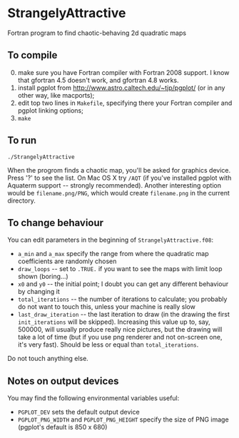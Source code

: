 StrangelyAttractive
===================

Fortran program to find chaotic-behaving 2d quadratic maps

To compile
----------

0. make sure you have Fortran compiler with Fortran 2008 support. I know that
   gfortran 4.5 doesn't work, and gfortran 4.8 works.
1. install pgplot from http://www.astro.caltech.edu/~tjp/pgplot/ (or in any
   other way, like macports);
2. edit top two lines in `Makefile`, specifying there your Fortran compiler and
   pgplot linking options;
3. `make`

To run
------

`./StrangelyAttractive`

When the progrom finds a chaotic map, you'll be asked for graphics device.
Press '?' to see the list. On Mac OS X try `/AQT` (if you've installed pgplot
with Aquaterm support -- strongly recommended). Another interesting option
would be `filename.png/PNG`, which would create `filename.png` in the current
directory.

To change behaviour
-------------------

You can edit parameters in the beginning of `StrangelyAttractive.f08`:

- `a_min` and `a_max` specify the range from where the quadratic map
  coefficients are randomly chosen
- `draw_loops` -- set to `.TRUE.` if you want to see the maps with limit loop
  shown (boring...)
- `x0` and `y0` -- the initial point; I doubt you can get any different
  behaviour by changing it
- `total_iterations` -- the number of iterations to calculate; you probably
  do not want to touch this, unless your machine is really slow
- `last_draw_iteration` -- the last iteration to draw (in the drawing the
  first `init_iterations` will be skipped). Increasing this value up to, say,
  500000, will usually produce really nice pictures, but the drawing will take
  a lot of time (but if you use png renderer and not on-screen one, it's
  very fast). Should be less or equal than `total_iterations`.

Do not touch anything else.

Notes on output devices
-----------------------

You may find the following environmental variables useful:

- `PGPLOT_DEV` sets the default output device
- `PGPLOT_PNG_WIDTH` and `PGPLOT_PNG_HEIGHT` specify the size of PNG image
   (pgplot's default is 850 x 680)

